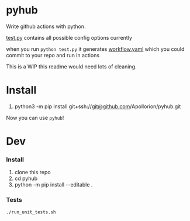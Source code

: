 # pyhub

Write github actions with python.

[test.py](examples/test/test.py) contains all possible config options currently

when you run `python test.py` it generates [workflow.yaml](examples/test/workflow.yaml) which you could commit to your repo and run in actions

This is a WIP this readme would need lots of cleaning.

# Install
1. python3 -m pip install git+ssh://git@github.com/Apollorion/pyhub.git

Now you can use `pyhub`!

# Dev

### Install
1. clone this repo
2. cd pyhub
3. python -m pip install --editable .

### Tests
`./run_unit_tests.sh`
